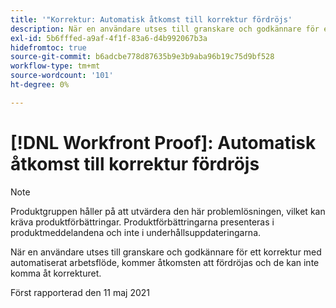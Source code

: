 ```yaml
---
title: '"Korrektur: Automatisk åtkomst till korrektur fördröjs'
description: När en användare utses till granskare och godkännare för ett korrektur med automatiserat arbetsflöde, kommer åtkomsten att fördröjas och de kan inte komma åt korrekturet.
exl-id: 5b6fffed-a9af-4f1f-83a6-d4b992067b3a
hidefromtoc: true
source-git-commit: b6adcbe778d87635b9e3b9aba96b19c75d9bf528
workflow-type: tm+mt
source-wordcount: '101'
ht-degree: 0%

---
```


# [!DNL Workfront Proof]: Automatisk åtkomst till korrektur fördröjs

<!--Converted to story-->

>[!NOTE]
>
>Produktgruppen håller på att utvärdera den här problemlösningen, vilket kan kräva produktförbättringar. Produktförbättringarna presenteras i produktmeddelandena och inte i underhållsuppdateringarna.

När en användare utses till granskare och godkännare för ett korrektur med automatiserat arbetsflöde, kommer åtkomsten att fördröjas och de kan inte komma åt korrekturet.

Först rapporterad den 11 maj 2021
